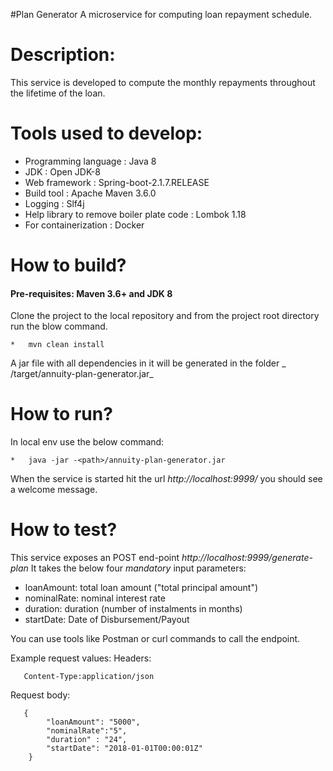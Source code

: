 #Plan Generator
A microservice for computing loan repayment schedule.
# Description:
This service is developed to compute the monthly repayments throughout the lifetime of the loan.

# Tools used to develop:
* Programming language : Java 8  
* JDK : Open JDK-8
* Web framework : Spring-boot-2.1.7.RELEASE
* Build tool : Apache Maven 3.6.0
* Logging : Slf4j
* Help library to remove boiler plate code : Lombok 1.18
* For containerization : Docker

# How to build?
#### Pre-requisites: Maven 3.6+ and JDK 8 
Clone the project to the local repository and from the project root directory run the blow command.

    *   mvn clean install 

A jar file with all dependencies in it will be generated in the folder _ /target/annuity-plan-generator.jar_

# How to run?
In local env use the below command:

    *   java -jar -<path>/annuity-plan-generator.jar

When the service is started hit the url  _http://localhost:9999/_ you should see a welcome message.

# How to test?
This service exposes an POST end-point _http://localhost:9999/generate-plan_
It takes the below four _mandatory_ input parameters:

* loanAmount: total loan amount ("total principal amount")
* nominalRate: nominal interest rate
* duration: duration (number of instalments in months)
* startDate:  Date of Disbursement/Payout

You can use tools like Postman or curl commands to call the endpoint.

Example request values:
Headers:

       Content-Type:application/json

Request body:

       {
        	"loanAmount": "5000",
        	"nominalRate":"5",
        	"duration" : "24",
        	"startDate": "2018-01-01T00:00:01Z"
        }
      
